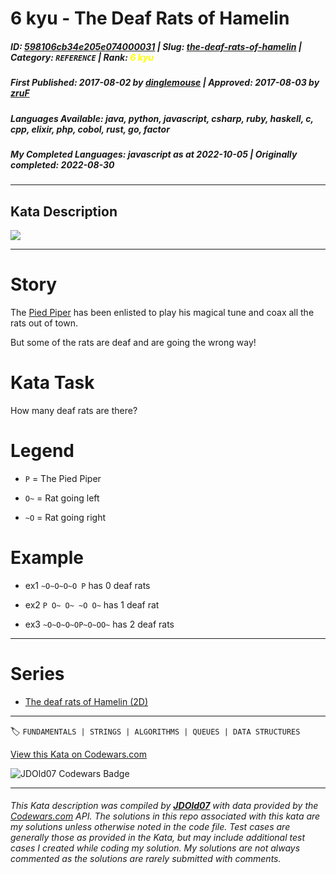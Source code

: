 # 6 kyu - The Deaf Rats of Hamelin

##### **ID**: [598106cb34e205e074000031](https://www.codewars.com/kata/598106cb34e205e074000031) | **Slug**: [the-deaf-rats-of-hamelin](https://www.codewars.com/kata/598106cb34e205e074000031) | **Category**: `REFERENCE` | **Rank**: <span style="color:yellow">6 kyu</span>

##### **First Published**: 2017-08-02 ***by*** [dinglemouse](https://www.codewars.com/users/dinglemouse) | **Approved**: 2017-08-03 ***by*** [zruF](https://www.codewars.com/users/zruF)

##### **Languages Available**: java, python, javascript, csharp, ruby, haskell, c, cpp, elixir, php, cobol, rust, go, factor

##### **My Completed Languages**: javascript ***as at*** 2022-10-05 | **Originally completed**: 2022-08-30

---

## Kata Description


<img src="https://i.imgur.com/ta6gv1i.png?1"/>



---



# Story



The <a href="https://en.wikipedia.org/wiki/Pied_Piper_of_Hamelin">Pied Piper</a> has been enlisted to play his magical tune and coax all the rats out of town.



But some of the rats are deaf and are going the wrong way!



# Kata Task



How many deaf rats are there?



# Legend



* ```P``` = The Pied Piper

* ```O~``` = Rat going left

* ```~O``` = Rat going right



# Example



* ex1 ```~O~O~O~O P``` has 0 deaf rats





* ex2 ```P O~ O~ ~O O~``` has 1 deaf rat





* ex3 ```~O~O~O~OP~O~OO~``` has 2 deaf rats



---



# Series



* [The deaf rats of Hamelin (2D)](https://www.codewars.com/kata/the-deaf-rats-of-hamelin-2d)

</span>

---


🏷 `FUNDAMENTALS | STRINGS | ALGORITHMS | QUEUES | DATA STRUCTURES`


[View this Kata on Codewars.com](https://www.codewars.com/kata/598106cb34e205e074000031)

![](https://www.codewars.com/users/jdold07/badges/large "JDOld07 Codewars Badge")

---

###### *This Kata description was compiled by [**JDOld07**](https://tpstech.dev) with data provided by the [Codewars.com](https://www.codewars.com) API.  The solutions in this repo associated with this kata are my solutions unless otherwise noted in the code file.  Test cases are generally those as provided in the Kata, but may include additional test cases I created while coding my solution.  My solutions are not always commented as the solutions are rarely submitted with comments.*
